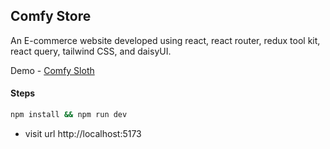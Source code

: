 ## Comfy Store

An E-commerce website developed using react, react router, redux tool kit, react query, tailwind CSS, and daisyUI.

Demo - [Comfy Sloth](https://ashlynz-comfy-store.netlify.app)

#### Steps

```sh
npm install && npm run dev
```

- visit url http://localhost:5173
